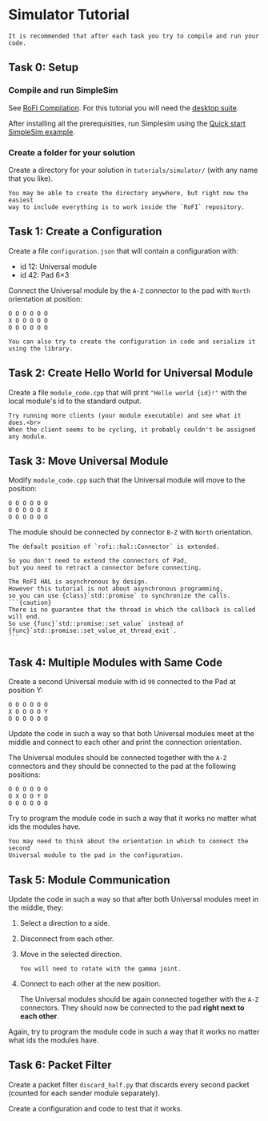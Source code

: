 # Simulator Tutorial

```{tip}
It is recommended that after each task you try to compile and run your code.
```


## Task 0: Setup

### Compile and run SimpleSim
See [RoFI Compilation](https://paradise-fi.github.io/RoFI/intro/compiling).
For this tutorial you will need the
[desktop suite](https://paradise-fi.github.io/RoFI/intro/suites/desktop).

After installing all the prerequisities, run Simplesim using the
[Quick start SimpleSim example](https://paradise-fi.github.io/RoFI/intro/compiling#simplesim).

### Create a folder for your solution

Create a directory for your solution in `tutorials/simulator/`
(with any name that you like).

```{note}
You may be able to create the directory anywhere, but right now the easiest
way to include everything is to work inside the `RoFI` repository.
```


## Task 1: Create a Configuration

Create a file `configuration.json` that will contain a configuration with:
 - id 12: Universal module
 - id 42: Pad 6&times;3

Connect the Universal module by the `A-Z` connector to the pad with `North`
orientation at position:
```
O O O O O O
X O O O O O
O O O O O O
```

```{note}
You can also try to create the configuration in code and serialize it using the library.
```


## Task 2: Create Hello World for Universal Module

Create a file `module_code.cpp` that will print `"Hello world {id}!"`
with the local module's id to the standard output.

```{tip}
Try running more clients (your module executable) and see what it does.<br>
When the client seems to be cycling, it probably couldn't be assigned any module.
```


## Task 3: Move Universal Module

Modify `module_code.cpp` such that the Universal module will move to the position:
```
O O O O O O
O O O O O X
O O O O O O
```

The module should be connected by connector `B-Z` with `North` orientation.

```{tip}
The default position of `rofi::hal::Connector` is extended.

So you don't need to extend the connectors of Pad,
but you need to retract a connector before connecting.
```

````{note}
The RoFI HAL is asynchronous by design.
However this tutorial is not about asynchronous programming,
so you can use {class}`std::promise` to synchronize the calls.
```{caution}
There is no guarantee that the thread in which the callback is called will end.
So use {func}`std::promise::set_value` instead of
{func}`std::promise::set_value_at_thread_exit`.
```
````


## Task 4: Multiple Modules with Same Code

Create a second Universal module with id `99` connected to the Pad at position Y:
```
O O O O O O
X O O O O Y
O O O O O O
```

Update the code in such a way so that both Universal modules meet at the middle
and connect to each other and print the connection orientation.

The Universal modules should be connected together with the `A-Z` connectors
and they should be connected to the pad at the following positions:
```
O O O O O O
O X O O Y O
O O O O O O
```

Try to program the module code in such a way that it works no matter what ids
the modules have.

```{hint}
You may need to think about the orientation in which to connect the second
Universal module to the pad in the configuration.
```


## Task 5: Module Communication

Update the code in such a way so that after both Universal modules meet
in the middle, they:
 1. Select a direction to a side.

 2. Disconnect from each other.

 3. Move in the selected direction.

    ```{hint}
    You will need to rotate with the gamma joint.
    ```

 4. Connect to each other at the new position.

    The Universal modules should be again connected together with the `A-Z` connectors.
    They should now be connected to the pad **right next to each other**.

Again, try to program the module code in such a way that it works no matter
what ids the modules have.


## Task 6: Packet Filter

Create a packet filter `discard_half.py` that discards every second packet
(counted for each sender module separately).

Create a configuration and code to test that it works.
